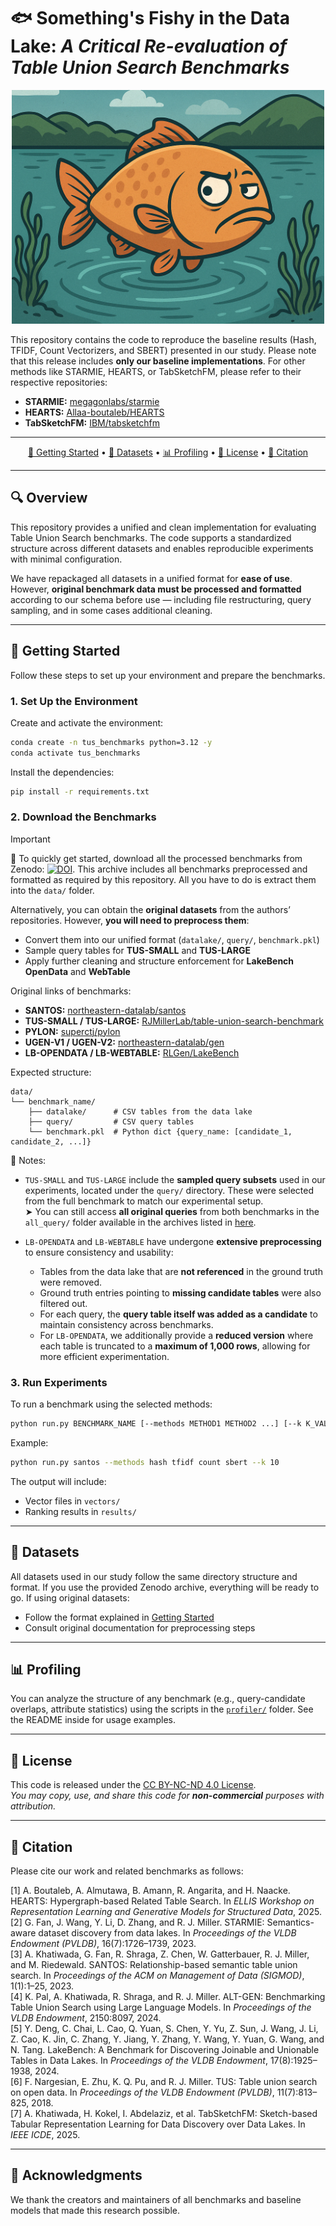 # 🐟 Something's Fishy in the Data Lake: _A Critical Re-evaluation of Table Union Search Benchmarks_

<p align="center">
  <img src="img/fishy.png" alt="Something's Fishy" width="500"/>
</p>


This repository contains the code to reproduce the baseline results (Hash, TFIDF, Count Vectorizers, and SBERT) presented in our study. Please note that this release includes **only our baseline implementations**. For other methods like STARMIE, HEARTS, or TabSketchFM, please refer to their respective repositories:

- **STARMIE:** [megagonlabs/starmie](https://github.com/megagonlabs/starmie)  
- **HEARTS:** [Allaa-boutaleb/HEARTS](https://github.com/Allaa-boutaleb/HEARTS)  
- **TabSketchFM:** [IBM/tabsketchfm](https://github.com/IBM/tabsketchfm)  

---

<p align="center">
    <a href="#rocket-getting-started">🚀 Getting Started</a> • 
    <a href="#open_file_folder-datasets">📂 Datasets</a> • 
    <a href="#bar_chart-profiling">📊 Profiling</a> • 
    <a href="#scroll-license">📜 License</a> • 
    <a href="#bookmark-citation">🔖 Citation</a>
</p>

---

## 🔍 Overview

This repository provides a unified and clean implementation for evaluating Table Union Search benchmarks. The code supports a standardized structure across different datasets and enables reproducible experiments with minimal configuration.  

We have repackaged all datasets in a unified format for **ease of use**. However, **original benchmark data must be processed and formatted** according to our schema before use — including file restructuring, query sampling, and in some cases additional cleaning.

---

## 🚀 Getting Started

Follow these steps to set up your environment and prepare the benchmarks.

### 1. Set Up the Environment

Create and activate the environment:

```bash
conda create -n tus_benchmarks python=3.12 -y
conda activate tus_benchmarks
```

Install the dependencies:

```bash
pip install -r requirements.txt
```

### 2. Download the Benchmarks

> [!IMPORTANT]
> 🧳 To quickly get started, download all the processed benchmarks from Zenodo: [![DOI](https://zenodo.org/badge/DOI/10.5281/zenodo.15499092.svg)](https://doi.org/10.5281/zenodo.15499092). This archive includes all benchmarks preprocessed and formatted as required by this repository. All you have to do is extract them into the `data/` folder.

Alternatively, you can obtain the **original datasets** from the authors’ repositories. However, **you will need to preprocess them**:

- Convert them into our unified format (`datalake/`, `query/`, `benchmark.pkl`)
- Sample query tables for **TUS-SMALL** and **TUS-LARGE**
- Apply further cleaning and structure enforcement for **LakeBench OpenData** and **WebTable**

Original links of benchmarks:

- **SANTOS:** [northeastern-datalab/santos](https://github.com/northeastern-datalab/santos)
- **TUS-SMALL / TUS-LARGE:** [RJMillerLab/table-union-search-benchmark](https://github.com/RJMillerLab/table-union-search-benchmark)
- **PYLON:** [superctj/pylon](https://github.com/superctj/pylon/tree/main)
- **UGEN-V1 / UGEN-V2:** [northeastern-datalab/gen](https://github.com/northeastern-datalab/gen)
- **LB-OPENDATA / LB-WEBTABLE:** [RLGen/LakeBench](https://github.com/RLGen/LakeBench)

Expected structure:

```
data/
└── benchmark_name/
    ├── datalake/      # CSV tables from the data lake
    ├── query/         # CSV query tables
    └── benchmark.pkl  # Python dict {query_name: [candidate_1, candidate_2, ...]}
```

📝 Notes:
- `TUS-SMALL` and `TUS-LARGE` include the **sampled query subsets** used in our experiments, located under the `query/` directory. These were selected from the full benchmark to match our experimental setup.  
  ➤ You can still access **all original queries** from both benchmarks in the `all_query/` folder available in the archives listed in [here](https://doi.org/10.5281/zenodo.15224451).
  
- `LB-OPENDATA` and `LB-WEBTABLE` have undergone **extensive preprocessing** to ensure consistency and usability:
  - Tables from the data lake that are **not referenced** in the ground truth were removed.
  - Ground truth entries pointing to **missing candidate tables** were also filtered out.
  - For each query, the **query table itself was added as a candidate** to maintain consistency across benchmarks.
  - For `LB-OPENDATA`, we additionally provide a **reduced version** where each table is truncated to a **maximum of 1,000 rows**, allowing for more efficient experimentation.
### 3. Run Experiments

To run a benchmark using the selected methods:

```bash
python run.py BENCHMARK_NAME [--methods METHOD1 METHOD2 ...] [--k K_VALUE] [--limit LIMIT] [--exclude-self-matches]
```

Example:

```bash
python run.py santos --methods hash tfidf count sbert --k 10
```

The output will include:
- Vector files in `vectors/`
- Ranking results in `results/`

---

## 📂 Datasets

All datasets used in our study follow the same directory structure and format. If you use the provided Zenodo archive, everything will be ready to go. If using original datasets:

- Follow the format explained in [Getting Started](#getting-started)
- Consult original documentation for preprocessing steps

---

## 📊 Profiling

You can analyze the structure of any benchmark (e.g., query-candidate overlaps, attribute statistics) using the scripts in the [`profiler/`](./profiler/) folder. See the README inside for usage examples.

---

## 📜 License

This code is released under the [CC BY-NC-ND 4.0 License](LICENSE).  
*You may copy, use, and share this code for **non-commercial** purposes with attribution.*

---

## 🔖 Citation

Please cite our work and related benchmarks as follows:

[1] A. Boutaleb, A. Almutawa, B. Amann, R. Angarita, and H. Naacke. HEARTS: Hypergraph-based Related Table Search. In *ELLIS Workshop on Representation Learning and Generative Models for Structured Data*, 2025.  
[2] G. Fan, J. Wang, Y. Li, D. Zhang, and R. J. Miller. STARMIE: Semantics-aware dataset discovery from data lakes. In *Proceedings of the VLDB Endowment (PVLDB)*, 16(7):1726–1739, 2023.  
[3] A. Khatiwada, G. Fan, R. Shraga, Z. Chen, W. Gatterbauer, R. J. Miller, and M. Riedewald. SANTOS: Relationship-based semantic table union search. In *Proceedings of the ACM on Management of Data (SIGMOD)*, 1(1):1–25, 2023.  
[4] K. Pal, A. Khatiwada, R. Shraga, and R. J. Miller. ALT-GEN: Benchmarking Table Union Search using Large Language Models. In *Proceedings of the VLDB Endowment*, 2150:8097, 2024.  
[5] Y. Deng, C. Chai, L. Cao, Q. Yuan, S. Chen, Y. Yu, Z. Sun, J. Wang, J. Li, Z. Cao, K. Jin, C. Zhang, Y. Jiang, Y. Zhang, Y. Wang, Y. Yuan, G. Wang, and N. Tang. LakeBench: A Benchmark for Discovering Joinable and Unionable Tables in Data Lakes. In *Proceedings of the VLDB Endowment*, 17(8):1925–1938, 2024.  
[6] F. Nargesian, E. Zhu, K. Q. Pu, and R. J. Miller. TUS: Table union search on open data. In *Proceedings of the VLDB Endowment (PVLDB)*, 11(7):813–825, 2018.  
[7] A. Khatiwada, H. Kokel, I. Abdelaziz, et al. TabSketchFM: Sketch-based Tabular Representation Learning for Data Discovery over Data Lakes. In *IEEE ICDE*, 2025.

---

## 🙏 Acknowledgments

We thank the creators and maintainers of all benchmarks and baseline models that made this research possible.

